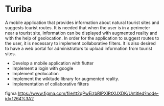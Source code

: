 # Turiba
A mobile application that provides information about natural tourist sites and suggests tourist routes. It is needed that when the user is in a perimeter near a tourist site, information can be displayed with augmented reality and with the help of geolocation. In order for the application to suggest routes to the user, it is necessary to implement collaborative filters.
It is also desired to have a web portal for administrators to upload information from tourist sites.

- Develop a mobile application with flutter
- Implement a login with google
- Implement geolocation
- Implement the wikitude library for augmented reality.
- Implementation of collaborative filters

figma https://www.figma.com/file/tt2qPwEizbRIPXlRtXUXDK/Untitled?node-id=1264%3A2
